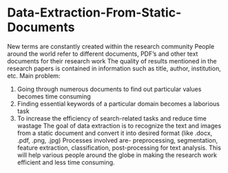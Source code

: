 # Data-Extraction-From-Static-Documents
New terms are constantly created within the research community
People around the world refer to different documents, PDF’s and other text documents for their research work
The quality of results mentioned in the research papers is contained in information such as title, author, institution, etc.
Main problem:
1. Going through numerous documents to find out particular values becomes time consuming
2. Finding essential keywords of a particular domain becomes a laborious task
3. To increase the efficiency of search-related tasks and reduce time wastage 
The goal of data extraction is to recognize the text and images from a static document and convert it into desired format (like .docx, .pdf, .png, .jpg) 
Processes involved are- preprocessing, segmentation, feature extraction, classification, post-processing for text analysis. 
This will help various people around the globe in making the research work efficient and less time consuming. 

